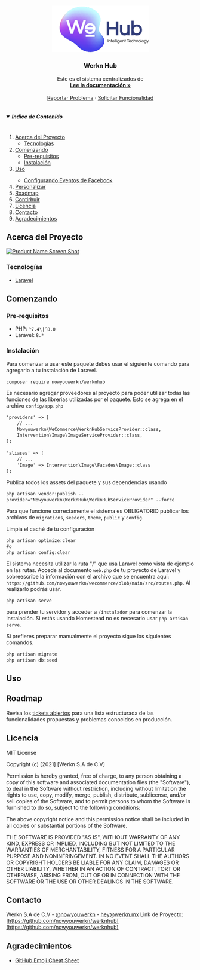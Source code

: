 <!-- PROJECT LOGO -->
<br />
<p align="center">
  <a href="https://github.com/nowyouwerkn/werknhub">
    <img src="images/logo.png" alt="Logo" width="260">
  </a>

  <h3 align="center">Werkn Hub</h3>

  <p align="center">
    Este es el sistema centralizados de 
    <br />
    <a href="https://github.com/nowyouwerkn/werknhub"><strong>Lee la documentación »</strong></a>
    <br />
    <br />
    <a href="https://github.com/nowyouwerkn/werknhub/issues">Reportar Problema</a>
    ·
    <a href="https://github.com/nowyouwerkn/werknhub/issues">Solicitar Funcionalidad</a>
  </p>
</p>


<!-- TABLE OF CONTENTS -->
<details open="open">
  <summary><h5 style="display: inline-block">Indice de Contenido</h5></summary>
  <ol>
    <li>
      <a href="#acerca-del-proyecto">Acerca del Proyecto</a>
      <ul>
        <li><a href="#tecnologías">Tecnologías</a></li>
      </ul>
    </li>
    <li>
      <a href="#comenzado">Comenzando</a>
      <ul>
        <li><a href="#pre-requisitos">Pre-requisitos</a></li>
        <li><a href="#instalación">Instalación</a></li>
      </ul>
    </li>
    <li><a href="#uso">Uso</a></li>
    <ul>
      <li><a href="#facebookevents">Configurando Eventos de Facebook</a></li>
    </ul>
    <li><a href="#personalizar">Personalizar</a></li>
    <li><a href="#roadmap">Roadmap</a></li>
    <li><a href="#contributing">Contirbuir</a></li>
    <li><a href="#licencia">Licencia</a></li>
    <li><a href="#contacto">Contacto</a></li>
    <li><a href="#agradecimientos">Agradecimientos</a></li>
  </ol>
</details>

<!-- ABOUT THE PROJECT -->
## Acerca del Proyecto

[![Product Name Screen Shot][product-screenshot]](https://werkn.mx/werknhub)

### Tecnologías

* [Laravel](https://laravel.com)

<!-- GETTING STARTED -->
## Comenzando

### Pre-requisitos

* PHP: `^7.4\|^8.0`
* Laravel: `8.*`

### Instalación

Para comenzar a usar este paquete debes usar el siguiente comando para agregarlo a tu instalación de Laravel.
```
composer require nowyouwerkn/werknhub
```
Es necesario agregar proveedores al proyecto para poder utilizar todas las funciones de las librerias utilizadas por el paquete. Esto se agrega en el archivo `config/app.php` 

```
'providers' => [
    // ...
    Nowyouwerkn\WeCommerce\WerknHubServiceProvider::class,
    Intervention\Image\ImageServiceProvider::class,
];

'aliases' => [
    // ...
    'Image' => Intervention\Image\Facades\Image::class
];
```

Publica todos los assets del paquete y sus dependencias usando
```
php artisan vendor:publish --provider="Nowyouwerkn\WerknHub\WerknHubServiceProvider" --force
```
Para que funcione correctamente el sistema es OBLIGATORIO publicar los archivos de `migrations`, `seeders`, `theme`, `public` y `config`.


Limpia el caché de tu configuración
```
php artisan optimize:clear
#o
php artisan config:clear
```

El sistema necesita utilizar la ruta "/" que usa Laravel como vista de ejemplo en las rutas. Accede al documento `web.php` de tu proyecto de Laravel y sobreescribe la información con el archivo que se encuentra aqui: `https://github.com/nowyouwerkn/wecommerce/blob/main/src/routes.php`. Al realizarlo podrás usar.
```
php artisan serve
```
para prender tu servidor y acceder a `/instalador` para comenzar la instalación. Si estás usando Homestead no es necesario usar `php artisan serve`.

Si prefieres preparar manualmente el proyecto sigue los siguientes comandos.

```
php artisan migrate
php artisan db:seed
```

## Uso


## Roadmap

Revisa los [tickets abiertos](https://github.com/nowyouwerkn/werknhub/issues) para una lista estructurada de las funcionalidades propuestas y problemas conocidos en producción.

<!-- LICENCE -->
## Licencia

MIT License

Copyright (c) [2021] [Werkn S.A de C.V]

Permission is hereby granted, free of charge, to any person obtaining a copy
of this software and associated documentation files (the "Software"), to deal
in the Software without restriction, including without limitation the rights
to use, copy, modify, merge, publish, distribute, sublicense, and/or sell
copies of the Software, and to permit persons to whom the Software is
furnished to do so, subject to the following conditions:

The above copyright notice and this permission notice shall be included in all
copies or substantial portions of the Software.

THE SOFTWARE IS PROVIDED "AS IS", WITHOUT WARRANTY OF ANY KIND, EXPRESS OR
IMPLIED, INCLUDING BUT NOT LIMITED TO THE WARRANTIES OF MERCHANTABILITY,
FITNESS FOR A PARTICULAR PURPOSE AND NONINFRINGEMENT. IN NO EVENT SHALL THE
AUTHORS OR COPYRIGHT HOLDERS BE LIABLE FOR ANY CLAIM, DAMAGES OR OTHER
LIABILITY, WHETHER IN AN ACTION OF CONTRACT, TORT OR OTHERWISE, ARISING FROM,
OUT OF OR IN CONNECTION WITH THE SOFTWARE OR THE USE OR OTHER DEALINGS IN THE
SOFTWARE.

<!-- CONTACT -->
## Contacto

Werkn S.A de C.V - [@nowyouwerkn](https://instagram.com/nowyouwerkn) - hey@werkn.mx
Link de Proyecto: [https://github.com/nowyouwerkn/werknhub](https://github.com/nowyouwerkn/werknhub)


<!-- ACKNOWLEDGEMENTS -->
## Agradecimientos
* [GitHub Emoji Cheat Sheet](https://www.webpagefx.com/tools/emoji-cheat-sheet)


<!-- MARKDOWN LINKS & IMAGES -->
[product-screenshot]: images/screenshot.png
